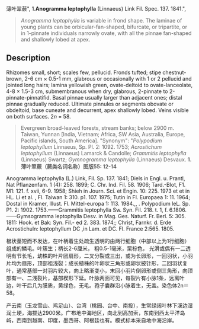 薄叶翠蕨",
1.**Anogramma leptophylla** (Linnaeus) Link Fil. Spec. 137. 1841.",

> *Anogramma leptophylla* is variable in frond shape. The laminae of young plants can be orbicular-fan-shaped, bifurcate, or tripartite, or in 1-pinnate individuals narrowly ovate, with all the pinnae fan-shaped and shallowly lobed at apex.

## Description
Rhizomes small, short; scales few, pellucid. Fronds tufted; stipe chestnut-brown, 2-6 cm × 0.5-1 mm, glabrous or occasionally with 1 or 2 pellucid and jointed long hairs; lamina yellowish green, ovate-deltoid to ovate-lanceolate, 4-8 × 1.5-3 cm, submembranous when dry, glabrous, 2-pinnate to 2-pinnate-pinnatifid. Basal pinnae usually larger than adjacent ones; distal pinnae gradually reduced. Ultimate pinnules or segments obovate or obdeltoid, base cuneate and decurrent, apex shallowly lobed. Veins visible on both surfaces. 2*n* = 58.

> Evergreen broad-leaved forests, stream banks; below 2900 m. Taiwan, Yunnan [India, Vietnam; Africa, SW Asia, Australia, Europe, Pacific islands, South America].
  "Synonym": "*Polypodium leptophyllum* Linnaeus, Sp. Pl. 2: 1092. 1753; *Acrostichum leptophyllum* (Linnaeus) Lamarck &amp; Candolle; *Grammitis leptophylla* (Linnaeus) Swartz; *Gymnogramma leptophylla* (Linnaeus) Desvaux.
**1.薄叶翠蕨（蕨类名词名称）图版55: 12-14**

Anogramma leptophylla (L.) Link, Fil. Sp. 137. 1841; Diels in Engl. u. Prantl, Nat Pflanzenfam. 1 (4): 258. 1899; C. Chr. Ind. Fil. 58. 1906; Tard.-Blot, F1. M1: 121. f. xvii, 6-9. 1958; Shieh in Journ. Sci. et Engin. 10: 225. 1973 et et in HL. Li et al. , Fl. Taiwan 1: 310. p1. 107. 1975; Tutin in Fl. Europaea 1: 11. 1964; Dostal in Kramer, Illust. Fl. Mittel-europa 1: 113. 1984.,, . Polypodium leL. Sp. P1. 2: 1902. 1753.——Grammitis leptophylla Sw. Syn. Fil. 218. t. 1, f. 6.1806. ——Gymsogramma leptophylla Desv. in Mag. Ges. Naturf. Fr. Berl. 5: 305. 1811: Hook. et Bak: Syn. Fil.- ed 2. 383. 1874;; Christ, Farnkr. d. Erde Acrostichuln: leptophyllum DC ,in Lam. et DC. Fl. France 2:565. 1805.

根状茎短而不发达，在叶柄着生处疏生透明的由两行细胞（中部以上为1行细胞）组成的鳞毛。叶簇生；柄长2-6厘米， 粗0.5-1毫米，栗棕色， 光滑或偶有一二透明有节长毛，幼株的叶片团扇形，二叉分裂或三出，或为长卵形，一回羽状，小羽片均为扇形，顶部祖浅裂；成长植株的叶卵状三角形或卵状披针形，二回羽状复叶，通常基部一对羽片较大，向上略渐变小，末回小羽片倒卵形或倒三角形，向顶部有一、二浅裂片，基部楔形下延。叶脉两面可见，每裂片有小脉1条，远离叶边，叶干后几为膜质，黄绿色，无毛。孢子囊群沿小脉着生，无盖。染色体2n＝58。

产云南（玉龙雪山、鸡足山）、台湾（桃园、台中、南投），生常绿阔叶林下溪边湿润土埂，海拔达2900米。广布地中海地区，向北到高加索，东南到西太平洋岛屿，西南到越南、印度，墨西哥、阿根廷也有。模式标本采自地中海沿岸。
